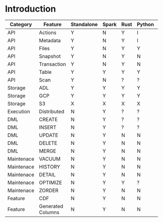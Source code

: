 # Introduction

|Category   |Feature          |Standalone|Spark|Rust|Python|Go |
|-----------|-----------------|----------|-----|----|------|---|
|API        |Actions          | Y | N |Y   |I     |I  |
|API        |Metadata         | Y | N |Y   |I     |I  |
|API        |Files            | Y | N |Y   |Y     |?  |
|API        |Snapshot         | Y | N |Y   | N    |?  |
|API        |Transaction      | Y | N |Y   | N    |?  |
|API        |Table            | Y | Y |Y   |Y     |?  |
|API        |Scan             | Y | N |?   |?     |?  |
|Storage    |ADL              | Y | Y |Y   |Y     |?  |
|Storage    |GCP              | Y | Y |Y   |Y     |?  |
|Storage    |S3               | X | X |X   |X     |X  |
|Execution  |Distributed      | N | Y |?   |?     | N |
|DML        |CREATE           | N | Y |?   |?     |?  |
|DML        |INSERT           | N | Y |?   |?     | N |
|DML        |UPDATE           | N | Y | N  | N    | N |
|DML        |DELETE           | N | Y | N  | N    | N |
|DML        |MERGE            | N | Y | N  | N    | N |
|Maintenace |VACUUM           | N | Y | N  | N    | N |
|Maintenace |HISTORY          | N | Y | N  | N    | N |
|Maintenace |DETAIL           | N | Y | N  | N    | N |
|Maintenace |OPTIMIZE         | N | Y | Y   |?     | N |
|Maintenace |ZORDER           | N | Y | N  | N    | N |
|Feature    |CDF              | N | Y | N  | N    | N |
|Feature    |Generated Columns| N | Y | N  | N    | N |